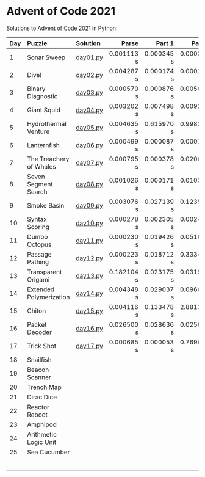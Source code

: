 # Advent of Code 2021

Solutions to [Advent of Code 2021](https://adventofcode.com/2021/) in Python:

| Day | Puzzle                  | Solution                   |      Parse |     Part 1 |     Part 2 | Stars |
|:----|:------------------------|:---------------------------|-----------:|-----------:|-----------:|------:|
| 1   | Sonar Sweep             | [day01.py](Day01/day01.py) | 0.001113 s | 0.000345 s | 0.000318 s |    ⭐⭐ |
| 2   | Dive!                   | [day02.py](Day02/day02.py) | 0.004287 s | 0.000174 s | 0.000214 s |    ⭐⭐ |
| 3   | Binary Diagnostic       | [day03.py](Day03/day03.py) | 0.000570 s | 0.000876 s | 0.005034 s |    ⭐⭐ |
| 4   | Giant Squid             | [day04.py](Day04/day04.py) | 0.003202 s | 0.007498 s | 0.009233 s |    ⭐⭐ |
| 5   | Hydrothermal Venture    | [day05.py](Day05/day05.py) | 0.004635 s | 0.615970 s | 0.998271 s |    ⭐⭐ |
| 6   | Lanternfish             | [day06.py](Day06/day06.py) | 0.000499 s | 0.000087 s | 0.000188 s |    ⭐⭐ |
| 7   | The Treachery of Whales | [day07.py](Day07/day07.py) | 0.000795 s | 0.000378 s | 0.020677 s |    ⭐⭐ |
| 8   | Seven Segment Search    | [day08.py](Day08/day08.py) | 0.001026 s | 0.000171 s | 0.010321 s |    ⭐⭐ |
| 9   | Smoke Basin             | [day09.py](Day09/day09.py) | 0.003076 s | 0.027139 s | 0.123556 s |    ⭐⭐ |
| 10  | Syntax Scoring          | [day10.py](Day10/day10.py) | 0.000278 s | 0.002305 s | 0.002455 s |    ⭐⭐ |
| 11  | Dumbo Octopus           | [day11.py](Day11/day11.py) | 0.000230 s | 0.019426 s | 0.051653 s |    ⭐⭐ |
| 12  | Passage Pathing         | [day12.py](Day12/day12.py) | 0.000223 s | 0.018712 s | 0.333444 s |    ⭐⭐ |
| 13  | Transparent Origami     | [day13.py](Day13/day13.py) | 0.182104 s | 0.023175 s | 0.031994 s |    ⭐⭐ |
| 14  | Extended Polymerization | [day14.py](Day14/day14.py) | 0.004348 s | 0.029037 s | 0.096075 s |    ⭐⭐ |
| 15  | Chiton                  | [day15.py](Day15/day15.py) | 0.004116 s | 0.133478 s | 2.881320 s |    ⭐⭐ |
| 16  | Packet Decoder          | [day16.py](Day16/day16.py) | 0.026500 s | 0.028636 s | 0.025613 s |    ⭐⭐ |
| 17  | Trick Shot              | [day17.py](Day17/day17.py) | 0.000685 s | 0.000053 s | 0.769676 s |    ⭐⭐ |
| 18  | Snailfish               |                            |            |            |            |       |
| 19  | Beacon Scanner          |                            |            |            |            |       |
| 20  | Trench Map              |                            |            |            |            |       |
| 21  | Dirac Dice              |                            |            |            |            |       |
| 22  | Reactor Reboot          |                            |            |            |            |       |
| 23  | Amphipod                |                            |            |            |            |       |
| 24  | Arithmetic Logic Unit   |                            |            |            |            |       |
| 25  | Sea Cucumber            |                            |            |            |            |       |
|     |                         |                            |            |            |            |   34⭐ |